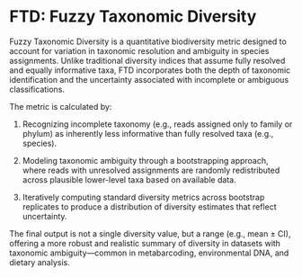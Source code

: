 # FTD: Fuzzy Taxonomic Diversity

Fuzzy Taxonomic Diversity is a quantitative biodiversity metric designed to account for variation in taxonomic resolution and ambiguity in species assignments. Unlike traditional diversity indices that assume fully resolved and equally informative taxa, FTD incorporates both the depth of taxonomic identification and the uncertainty associated with incomplete or ambiguous classifications.

The metric is calculated by:

1. Recognizing incomplete taxonomy (e.g., reads assigned only to family or phylum) as inherently less informative than fully resolved taxa (e.g., species).

2. Modeling taxonomic ambiguity through a bootstrapping approach, where reads with unresolved assignments are randomly redistributed across plausible lower-level taxa based on available data.

3. Iteratively computing standard diversity metrics across bootstrap replicates to produce a distribution of diversity estimates that reflect uncertainty.

The final output is not a single diversity value, but a range (e.g., mean ± CI), offering a more robust and realistic summary of diversity in datasets with taxonomic ambiguity—common in metabarcoding, environmental DNA, and dietary analysis.
